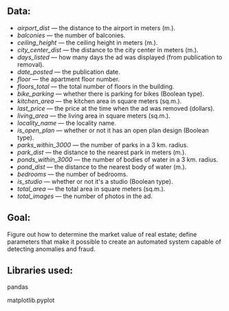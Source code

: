 ## Data:

- *airport_dist* — the distance to the airport in meters (m.).
- *balconies* — the number of balconies.
- *ceiling_height* — the ceiling height in meters (m.).
- *city_center_dist* — the distance to the city center in meters (m.).
- *days_listed* — how many days the ad was displayed (from publication to removal).
- *date_posted* — the publication date.
- *floor* — the apartment floor number.
- *floors_total* — the total number of floors in the building.
- *bike_parking* — whether there is parking for bikes (Boolean type).
- *kitchen_area* — the kitchen area in square meters (sq.m.).
- *last_price* — the price at the time when the ad was removed (dollars).
- *living_area* — the living area in square meters (sq.m.).
- *locality_name* — the locality name.
- *is_open_plan* — whether or not it has an open plan design (Boolean type).
- *parks_within_3000* — the number of parks in a 3 km. radius.
- *park_dist* — the distance to the nearest park in meters (m.).
- *ponds_within_3000* — the number of bodies of water in a 3 km. radius.
- *pond_dist* — the distance to the nearest body of water (m.).
- *bedrooms* — the number of bedrooms.
- *is_studio* — whether or not it's a studio (Boolean type).
- *total_area* — the total area in square meters (sq.m.).
- *total_images* — the number of photos in the ad.

## Goal:

Figure out how to determine the market value of real estate; define parameters that make it possible to create an automated system capable of detecting anomalies and fraud.

## Libraries used:

pandas

matplotlib.pyplot